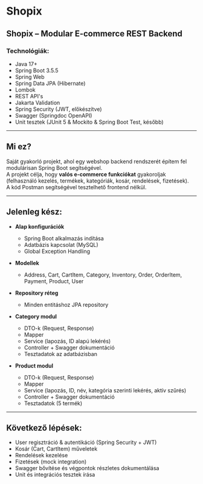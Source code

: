 # Shopix
## Shopix – Modular E-commerce REST Backend

### Technológiák:
- Java 17+
- Spring Boot 3.5.5
- Spring Web
- Spring Data JPA (Hibernate)
- Lombok
- REST API's
- Jakarta Validation
- Spring Security (JWT, előkészítve)
- Swagger (Springdoc OpenAPI)
- Unit tesztek (JUnit 5 & Mockito & Spring Boot Test, később)

---

## Mi ez?  
Saját gyakorló projekt, ahol egy webshop backend rendszerét építem fel modulárisan Spring Boot segítségével.  
A projekt célja, hogy **valós e-commerce funkciókat** gyakoroljak (felhasználó kezelés, termékek, kategóriák, kosár, rendelések, fizetések).  
A kód Postman segítségével tesztelhető frontend nélkül.

---

## Jelenleg kész:
- **Alap konfigurációk**
  - Spring Boot alkalmazás indítása
  - Adatbázis kapcsolat (MySQL)
  - Global Exception Handling

- **Modellek**
  - Address, Cart, CartItem, Category, Inventory, Order, OrderItem, Payment, Product, User

- **Repository réteg**
  - Minden entitáshoz JPA repository

- **Category modul**
  - DTO-k (Request, Response)
  - Mapper
  - Service (lapozás, ID alapú lekérés)
  - Controller + Swagger dokumentáció
  - Tesztadatok az adatbázisban

- **Product modul**
  - DTO-k (Request, Response)
  - Mapper
  - Service (lapozás, ID, név, kategória szerinti lekérés, aktív szűrés)
  - Controller + Swagger dokumentáció
  - Tesztadatok (5 termék)

---

## Következő lépések:
- User regisztráció & autentikáció (Spring Security + JWT)
- Kosár (Cart, CartItem) műveletek
- Rendelések kezelése
- Fizetések (mock integration)
- Swagger bővítése és végpontok részletes dokumentálása
- Unit és integrációs tesztek írása

